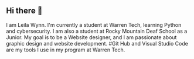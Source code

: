 ## Hi there 👋

I am Leila Wynn. I'm currently a student at Warren Tech, learning Python and cybersecurity. I am also a student at Rocky Mountain Deaf School as a Junior. My goal is to be a Website designer, and I am passionate about graphic design and website development.
#Git Hub and Visual Studio Code are my tools I use in my program at Warren Tech.
<!--
**Leila-Wynn/Leila-Wynn** is a ✨ _special_ ✨ repository because its `README.md` (this file) appears on your GitHub profile.

Here are some ideas to get you started:

- 🔭 I’m currently working on ...
- 🌱 I’m currently learning ...
- 👯 I’m looking to collaborate on ...
- 🤔 I’m looking for help with ...
- 💬 Ask me about ...
- 📫 How to reach me: ...
- 😄 Pronouns: ...
- ⚡ Fun fact: ...
-->
